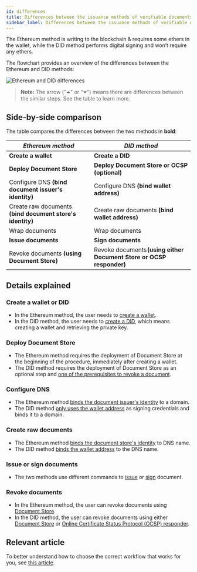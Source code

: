 ```yaml
---
id: differences
title: Differences between the issuance methods of verifiable documents
sidebar_label: Differences between the issuance methods of verifiable documents
---
```


The Ethereum method is writing to the blockchain & requires some ethers in the wallet, while the DID method performs digital signing and won’t require any ethers.

The flowchart provides an overview of the differences between the Ethereum and DID methods:

![Ethereum and DID differences](/docs/integrator-section/verifiable-document/differences/ETH-DID-differences.svg)


>**Note:** The arrow ("⏶" or “⏷”) means there are differences between the similar steps. See the table to learn more.

## Side-by-side comparison

The table compares the differences between the two methods in **bold**:

| _Ethereum method_                                        | _DID method_                                                   |
|-------------------------------------------------------------------------|--------------------------------------------------------------------------|
| **Create a wallet**                                                     | **Create a DID**                                                         |
| **Deploy Document Store**                                   | **Deploy Document Store or OCSP (optional)**                                     |
| Configure DNS **(bind document issuer's identity)**                     | Configure DNS **(bind wallet address)**                                  |
| Create raw documents **(bind document store's identity)**               | Create raw documents **(bind wallet address)**                           |
| Wrap documents                                                          | Wrap documents                                                           |
| **Issue documents**                                                     | **Sign documents**                                                       |
| Revoke documents **(using Document Store)**                             | Revoke documents **(using either Document Store or OCSP responder)**  |


## Details explained

### Create a wallet or DID
* In the Ethereum method, the user needs to [create a wallet](/docs/integrator-section/verifiable-document/ethereum/wallet).
* In the DID method, the user needs to [create a DID](/docs/integrator-section/verifiable-document/did/create), which means creating a wallet and retrieving the private key.

### Deploy Document Store

* The Ethereum method requires the deployment of Document Store at the beginning of the procedure, immediately after creating a wallet. 
* The DID method requires the deployment of Document Store as an optional step and [one of the prerequisites to revoke a document](/docs/integrator-section/verifiable-document/did/revoking-document-did#prerequisites).


### Configure DNS

* The Ethereum method [binds the document issuer's identity](/docs/integrator-section/verifiable-document/ethereum/dns-proof) to a domain.
* The DID method [only uses the wallet address](/docs/integrator-section/verifiable-document/did/dns) as signing credentials and binds it to a domain.

### Create raw documents

* The Ethereum method [binds the document store's identity](/docs/integrator-section/verifiable-document/ethereum/raw-document#1-issuers0identityprooflocation) to DNS name. 
* The DID method [binds the wallet address](/docs/integrator-section/verifiable-document/did/raw-document-did#1-issuers0identityprooflocation) to the DNS name.

### Issue or sign documents

* The two methods use different commands to [issue](/docs/integrator-section/verifiable-document/ethereum/issuing-document#issuing-the-documents) or [sign](/docs/integrator-section/verifiable-document/did/signing-document#signing-the-documents) document.

### Revoke documents

* In the Ethereum method, the user can revoke documents using [Document Store](/docs/integrator-section/verifiable-document/ethereum/revoking-document#revoking-a-document).
* In the DID method, the user can revoke documents using either [Document Store](/docs/integrator-section/verifiable-document/did/revoking-document-did#revoking-using-document-store) or [Online Certificate Status Protocol (OCSP) responder](/docs/integrator-section/verifiable-document/did/revoking-document-did#revoking-using-ocsp).

## Relevant article
To better understand how to choose the correct workflow that works for you, see [this article](/docs/docs-section/how-does-it-work/comparison).